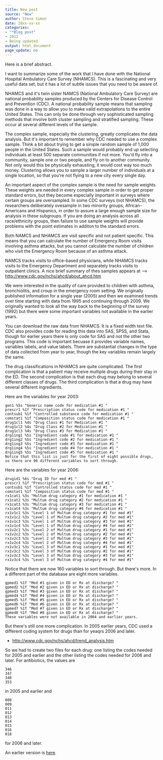 ```yaml
---
title: New post
source: "New"
author: Steve Simon
date: 20xx-xx-xx
categories:
- "*Blog post"
- 2012
- Being updated
output: html_document
page_update: no
---
```


Here is a brief abstract.

I want to summarize some of the work that I have done with the National Hospital Ambulatory Care Survey (NHAMCS). This is a fascinating and very useful data set, but it has a lot of subtle issues that you need to be aware of.

<!---more--->

NHAMCS and it's twin sister NAMCS (National Ambulatory Care Survey) are national probability samples produced by the Centers for Disease Control and Prevention (CDC). A national probability sample means that sampling was done in a way to allow you to make valid extrapolations to the entire United States. This can only be done through very sophisticated sampling methods that involve both cluster sampling and stratified sampling. These occur at several different levels of the sample.

The complex sample, especially the clustering, greatly complicates the data analysis. But it's important to remember why CDC needed to use a complex sample. Think a bit about trying to get a simple random sample of 1,000 people in the United States. Such a sample would probably end up selecting individuals at least 500 separate communities if not more. You'd fly into a community, sample one or two people, and fly on to another community. Not only would this be physically exhausting, it would cost way too much money. Clustering allows you to sample a larger number of individuals at a single location, so that you're not flying to a new city every single day.

An important aspect of the complex sample is the need for sample weights. These weights are needed in every complex sample in order to get proper standard errors, but they become especially important in surveys where certain groups are oversampled. In some CDC surveys (not NHAMCS), the researchers deliberately ovesample in two minority groups, African-Americans and Hispanics, in order to assure a large enough sample size for analysis in these subgroups. If you are doing an analysis across all race/ethnicity groups, then failure to use sample weights will provide problems with the point estimates in additon to the standard errors.

Both NAMCS and NHAMCS are visit specific and not patient specific. This means that you can calculate the number of Emergency Room visits involving asthma attacks, but you cannot calculate the number of children who visit the Emergency Room because of an asthma attack.

NAMCS tracks visits to office-based physicians, while NHAMCS tracks visits to the Emergency Department and separately tracks visits to outpatient clinics. A nice brief summary of thes samples appears at
--> http://www.cdc.gov/nchs/ahcd/about_ahcd.htm

We were interested in the quality of care provided to children with asthma, bronchiolitis, and croup in the emergency room setting. We originally published information for a single year (2005) and then we examined trends over time starting with data from 1995 and continuing through 2009. We originally wanted to look all the way back to the beginning of the survey (1992) but there were some important variables not available in the earlier years.

You can download the raw data from NHAMCS. It is a fixed width text file. CDC also provides code for reading this data into SAS, SPSS, and Stata, though for earlier years there is only code for SAS and not the other two programs. This code is important becuase it provides variable names, variables labels, and value labels. There are substantial changes in the type of data collected from year to year, though the key variables remain largely the same.

The drug classifications in NHAMCS are quite complicated. The first complication is that a patient may receive multiple drugs during their stay in the ED. The second complication is that each drug may belong to several different classes of drugs. The third complication is that a drug may have several different ingredients.

Here are the variables for year 2003:

```{}
gen1 %5s "Generic name code for medication #1 "
prescr1 %1f "Prescription status code for medication #1 "
contsub1 %1f "Controlled substance code for medication #1 "
comstat1 %1f "Composition status code for medication #1 "
drug1cl1 %4s "Drug Class #1 for Medication #1 "
drug1cl2 %4s "Drug Class #2 for Medication #1 "
drug1cl3 %4s "Drug Class #3 for Medication #1 "
drg1ing1 %5s "Ingredient code #1 for medication #1 "
drg1ing2 %5s "Ingredient code #2 for medication #1 "
drg1ing3 %5s "Ingredient code #3 for medication #1 "
drg1ing4 %5s "Ingredient code #4 for medication #1 "
drg1ing5 %5s "Ingredient code #5 for medication #1 "
Notice that this list is just for the first of eight possible drugs, so there are 96 different variables to sort through.
```

Here are the variables for year 2006:

```{}
drugid1 %6s "Drug ID for med #1 "
prescr1 %1f "Prescription status code for med #1 "
contsub1 %1f "Controlled status code for med #1 "
comstat1 %1f "Composition status code for med #1 "
rx1cat1 %3s "Multum drug category #1 for medication #1 "
rx1cat2 %3s "Multum drug category #2 for medication #1 "
rx1cat3 %3s "Multum drug category #3 for medication #1 "
rx1cat4 %3s "Multum drug category #4 for medication #1 "
rx1v1c1 %3s "Level 1 of Multum drug category #1 for med #1"
rx1v1c2 %3s "Level 1 of Multum drug category #2 for med #1"
rx1v1c3 %3s "Level 1 of Multum drug category #3 for med #1"
rx1v1c4 %3s "Level 1 of Multum drug category #4 for med #1"
rx1v2c1 %3s "Level 2 of Multum drug category #1 for med #1"
rx1v2c2 %3s "Level 2 of Multum drug category #2 for med #1"
rx1v2c3 %3s "Level 2 of Multum drug category #3 for med #1"
rx1v2c4 %3s "Level 2 of Multum drug category #4 for med #1"
rx1v3c1 %3s "Level 3 of Multum drug category #1 for med #1"
rx1v3c2 %3s "Level 3 of Multum drug category #2 for med #1"
rx1v3c3 %3s "Level 3 of Multum drug category #3 for med #1"
rx1v3c4 %3s "Level 3 of Multum drug category #4 for med #1"
```

Notice that there are now 160 variables to sort through. But there's more. In a different part of the database are eight more variables.

```{}
gpmed1 %1f "Med #1 given in ED or Rx at discharge? "
gpmed2 %1f "Med #2 given in ED or Rx at discharge? "
gpmed3 %1f "Med #3 given in ED or Rx at discharge? "
gpmed4 %1f "Med #4 given in ED or Rx at discharge? "
gpmed5 %1f "Med #5 given in ED or Rx at discharge? "
gpmed6 %1f "Med #6 given in ED or Rx at discharge? "
gpmed7 %1f "Med #7 given in ED or Rx at discharge? "
gpmed8 %1f "Med #8 given in ED or Rx at discharge? "
These variables were not available in 2004 and earlier years.
```

But there's still one more complication. In 2005 earlier years, CDC used a different coding system for drugs than for yeaqrs 2006 and later.

-   http://www.cdc.gov/nchs/ahcd/trend_analysis.htm

So we had to create two files for each drug: one listing the codes needed for 2005 and earlier and the other listing the codes needed for 2006 and later. For antibiotics, the values are

```{}
346
347
348
353
```

in 2005 and earlier and

```{}
008
009
011
012
013
014
015
016
018
```

for 2006 and later.
 
An earlier version is [here][sim2].
 
[sim2]: http://new.pmean.com/nhamcs/
